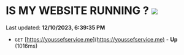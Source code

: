 # IS MY WEBSITE RUNNING ? [![](https://img.shields.io/static/v1?label=Sponsor&message=%E2%9D%A4&logo=GitHub&color=%23fe8e86)](https://github.com/sponsors/<username>)

Last updated: **12/10/2023, 6:39:35 PM**

- `GET` [https://youssefservice.me](https://youssefservice.me) - **Up** (1016ms)
